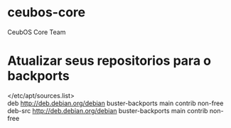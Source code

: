# ceubos-core
CeubOS Core Team


# Atualizar seus repositorios para o backports
\</etc/apt/sources.list\> \
deb http://deb.debian.org/debian buster-backports main contrib non-free \
deb-src http://deb.debian.org/debian buster-backports main contrib non-free
